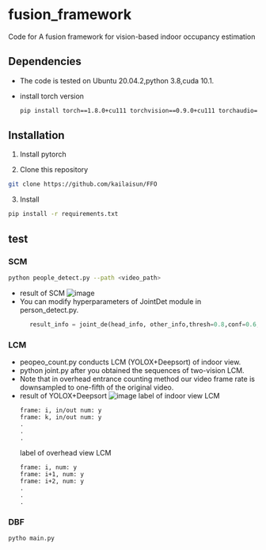 # fusion_framework
Code for A fusion framework for vision-based indoor occupancy estimation

## Dependencies
- The code is tested on Ubuntu 20.04.2,python 3.8,cuda 10.1.

- install torch version 

  ```bash
  pip install torch==1.8.0+cu111 torchvision==0.9.0+cu111 torchaudio==0.8.0 -f https://download.pytorch.org/whl/torch_stable.html
  ```



## Installation
 1. Install pytorch

 2. Clone this repository
  ```bash
  git clone https://github.com/kailaisun/FFO
  ```
 3. Install 
  ```bash
  pip install -r requirements.txt
  ```
  

## test
### SCM 

```Bash
python people_detect.py --path <video_path>
```
- result of SCM
![image](https://github.com/kailaisun/FFO/tree/main/gif/1.gif)
- You can modify hyperparameters of JointDet module in person_detect.py.
```python 
      result_info = joint_de(head_info, other_info,thresh=0.8,conf=0.6,thresh1=0.8)  #line 50
```
### LCM
- peopeo_count.py conducts LCM (YOLOX+Deepsort) of indoor view.
- python joint.py after you obtained the sequences of two-vision LCM.
- Note that in overhead entrance counting method our video frame rate is downsampled to one-fifth of the original video.
- result of YOLOX+Deepsort
![image](https://github.com/kailaisun/FFO/tree/main/gif/2.gif) 
    label of indoor view LCM
    ```
    frame: i, in/out num: y
    frame: k, in/out num: y
    .
    .
    .
    ```
    label of overhead view LCM
    ```
    frame: i, num: y
    frame: i+1, num: y
    frame: i+2, num: y
    .
    .
    .
    ```

### DBF

```bash 
pytho main.py
```

